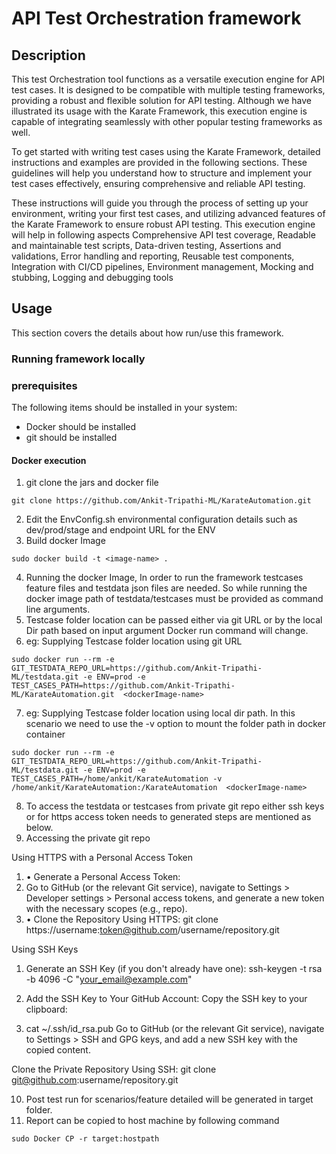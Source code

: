 # API Test Orchestration framework


## Description

This test Orchestration tool functions as a versatile execution engine for API test cases. It is designed to be compatible with multiple testing frameworks, providing a robust and flexible solution for API testing. Although we have illustrated its usage with the Karate Framework, this execution engine is capable of integrating seamlessly with other popular testing frameworks as well.

To get started with writing test cases using the Karate Framework, detailed instructions and examples are provided in the following sections. These guidelines will help you understand how to structure and implement your test cases effectively, ensuring comprehensive and reliable API testing.

These instructions will guide you through the process of setting up your environment, writing your first test cases, and utilizing advanced features of the Karate Framework to ensure robust API testing.
This execution engine will help in following aspects
Comprehensive API test coverage,
Readable and maintainable test scripts,
Data-driven testing,
Assertions and validations,
Error handling and reporting,
Reusable test components,
Integration with CI/CD pipelines,
Environment management,
Mocking and stubbing,
Logging and debugging tools

## Usage
This section covers the details about how run/use this framework.

### Running framework locally

### prerequisites
The following items should be installed in your system:
* Docker should be installed
* git should be installed 

#### Docker execution

1) git clone the jars and docker file
```
git clone https://github.com/Ankit-Tripathi-ML/KarateAutomation.git
```
2) Edit the EnvConfig.sh environmental configuration details 
   such as dev/prod/stage and endpoint URL for the ENV
3) Build docker Image 
```
sudo docker build -t <image-name> .
```
4) Running the docker Image, In order to run the framework testcases feature files and testdata json files are needed. So while running the docker image path of testdata/testcases must be provided as command line arguments.
5) Testcase folder location can be passed either via git URL or by the local Dir path based on input argument Docker run command will change.
6) eg: Supplying Testcase folder location using git URL
```
sudo docker run --rm -e GIT_TESTDATA_REPO_URL=https://github.com/Ankit-Tripathi-ML/testdata.git -e ENV=prod -e TEST_CASES_PATH=https://github.com/Ankit-Tripathi-ML/KarateAutomation.git  <dockerImage-name>
```
7) eg: Supplying Testcase folder location using local dir path. In this scenario we need to use the -v option to mount the folder path in docker container
```
sudo docker run --rm -e GIT_TESTDATA_REPO_URL=https://github.com/Ankit-Tripathi-ML/testdata.git -e ENV=prod -e TEST_CASES_PATH=/home/ankit/KarateAutomation -v /home/ankit/KarateAutomation:/KarateAutomation  <dockerImage-name>
```
8) To access the testdata or testcases from private git repo either ssh keys or for https access token needs to generated steps are mentioned as below.
9) Accessing the private git repo

Using HTTPS with a Personal Access Token
1.	•  Generate a Personal Access Token:
2.	Go to GitHub (or the relevant Git service), navigate to Settings > Developer settings > Personal access tokens, and generate a new token with the necessary scopes (e.g., repo).
3.	•  Clone the Repository Using HTTPS:
      git clone https://username:token@github.com/username/repository.git

Using SSH Keys
1.	Generate an SSH Key (if you don't already have one):
      ssh-keygen -t rsa -b 4096 -C "your_email@example.com" 

2. Add the SSH Key to Your GitHub Account:
Copy the SSH key to your clipboard:

3. cat ~/.ssh/id_rsa.pub
Go to GitHub (or the relevant Git service), navigate to Settings > SSH and GPG keys, and add a new SSH key with the copied content.

Clone the Private Repository Using SSH:
git clone git@github.com:username/repository.git

10) Post test run for scenarios/feature detailed will be generated in target folder.
11) Report can be copied to host machine by following command
```dtd
sudo Docker CP -r target:hostpath
```


